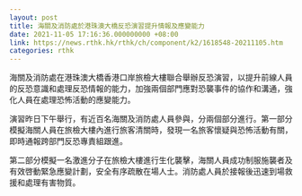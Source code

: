 ```yaml
---
layout: post
title: 海關及消防處於港珠澳大橋反恐演習提升情報及應變能力
date: 2021-11-05 17:16:36.000000000 +08:00
link: https://news.rthk.hk/rthk/ch/component/k2/1618548-20211105.htm
categories: rthk
---
```


海關及消防處在港珠澳大橋香港口岸旅檢大樓聯合舉辦反恐演習，以提升前線人員的反恐意識和處理反恐情報的能力，加強兩個部門應對恐襲事件的協作和溝通，強化人員在處理恐怖活動的應變能力。

演習昨日下午舉行，有近百名海關及消防處人員參與，分兩個部分進行。第一部分模擬海關人員在旅檢大樓內進行旅客清關時，發現一名旅客懷疑與恐怖活動有關，即時通報跨部門反恐專責組跟進。

第二部分模擬一名激進分子在旅檢大樓進行生化襲擊，海關人員成功制服施襲者及有效啓動緊急應變計劃，安全有序疏散在場人士。消防處人員於接報後迅速到場救援和處理有害物質。
